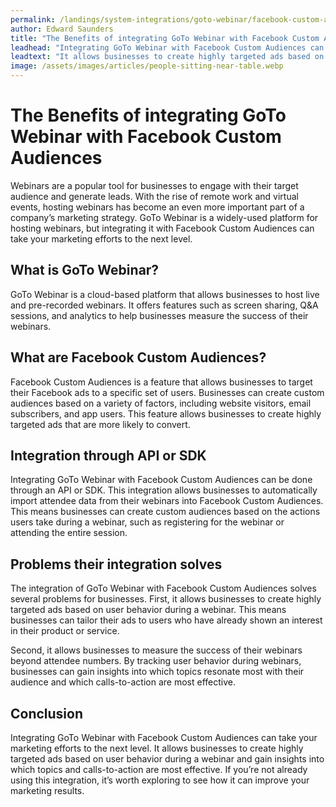 ```yaml
---
permalink: /landings/system-integrations/goto-webinar/facebook-custom-audiences
author: Edward Saunders
title: "The Benefits of integrating GoTo Webinar with Facebook Custom Audiences"
leadhead: "Integrating GoTo Webinar with Facebook Custom Audiences can take your marketing efforts to the next level"
leadtext: "It allows businesses to create highly targeted ads based on user behavior during a webinar and gain insights into which topics and calls-to-action are most effective. If you’re not already using this integration, it’s worth exploring to see how it can improve your marketing results."
image: /assets/images/articles/people-sitting-near-table.webp
---
```

<div class="arttext">
<h1>The Benefits of integrating GoTo Webinar with Facebook Custom Audiences</h1>

<p>Webinars are a popular tool for businesses to engage with their target audience and generate leads. With the rise of remote work and virtual events, hosting webinars has become an even more important part of a company’s marketing strategy. GoTo Webinar is a widely-used platform for hosting webinars, but integrating it with Facebook Custom Audiences can take your marketing efforts to the next level.</p>

<h2>What is GoTo Webinar?</h2>

<p>GoTo Webinar is a cloud-based platform that allows businesses to host live and pre-recorded webinars. It offers features such as screen sharing, Q&A sessions, and analytics to help businesses measure the success of their webinars.</p>

<h2>What are Facebook Custom Audiences?</h2>

<p>Facebook Custom Audiences is a feature that allows businesses to target their Facebook ads to a specific set of users. Businesses can create custom audiences based on a variety of factors, including website visitors, email subscribers, and app users. This feature allows businesses to create highly targeted ads that are more likely to convert.</p>

<h2>Integration through API or SDK</h2>

<p>Integrating GoTo Webinar with Facebook Custom Audiences can be done through an API or SDK. This integration allows businesses to automatically import attendee data from their webinars into Facebook Custom Audiences. This means businesses can create custom audiences based on the actions users take during a webinar, such as registering for the webinar or attending the entire session.</p>

<h2>Problems their integration solves</h2>

<p>The integration of GoTo Webinar with Facebook Custom Audiences solves several problems for businesses. First, it allows businesses to create highly targeted ads based on user behavior during a webinar. This means businesses can tailor their ads to users who have already shown an interest in their product or service.</p>

<p>Second, it allows businesses to measure the success of their webinars beyond attendee numbers. By tracking user behavior during webinars, businesses can gain insights into which topics resonate most with their audience and which calls-to-action are most effective.</p>

<h2>Conclusion</h2>

<p>Integrating GoTo Webinar with Facebook Custom Audiences can take your marketing efforts to the next level. It allows businesses to create highly targeted ads based on user behavior during a webinar and gain insights into which topics and calls-to-action are most effective. If you’re not already using this integration, it’s worth exploring to see how it can improve your marketing results.</p>

</div>